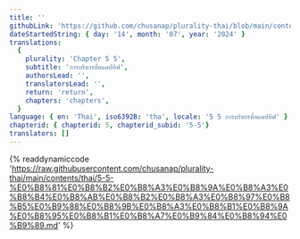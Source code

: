 ```yaml
---
title: ''
githubLink: 'https://github.com/chusanap/plurality-thai/blob/main/contents/thai/5-5-%E0%B8%81%E0%B8%B2%E0%B8%A3%E0%B8%9A%E0%B8%A3%E0%B8%B4%E0%B8%AB%E0%B8%B2%E0%B8%A3%E0%B8%97%E0%B8%B5%E0%B9%88%E0%B8%9B%E0%B8%A3%E0%B8%B1%E0%B8%9A%E0%B8%95%E0%B8%B1%E0%B8%A7%E0%B9%84%E0%B8%94%E0%B9%89.md'
dateStartedString: { day: '14', month: '07', year: '2024' }
translations:
  {
    plurality: 'Chapter 5 5',
    subtitle: 'การบริหารที่อแดปทีฟ',
    authorsLead: '',
    translatorsLead: '',
    return: 'return',
    chapters: 'chapters',
  }
language: { en: 'Thai', iso6392B: 'tha', locale: '5 5 การบริหารที่อแดปทีฟ' }
chapterid: { chapterid: 5, chapterid_subid: '5-5'}
translators: []
---
```

{% readdynamiccode 'https://raw.githubusercontent.com/chusanap/plurality-thai/main/contents/thai/5-5-%E0%B8%81%E0%B8%B2%E0%B8%A3%E0%B8%9A%E0%B8%A3%E0%B8%B4%E0%B8%AB%E0%B8%B2%E0%B8%A3%E0%B8%97%E0%B8%B5%E0%B9%88%E0%B8%9B%E0%B8%A3%E0%B8%B1%E0%B8%9A%E0%B8%95%E0%B8%B1%E0%B8%A7%E0%B9%84%E0%B8%94%E0%B9%89.md' %}
